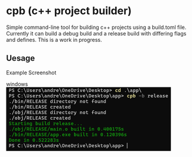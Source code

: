 # cpb (c++ project builder)
Simple command-line tool for building c++ projects using a build.toml file. Currently it can build a debug build and a release build with differing flags and defines. This is a work in progress.

## Uesage
Example Screenshot

windows
![Screenshot](assets/screenshot1.png)
